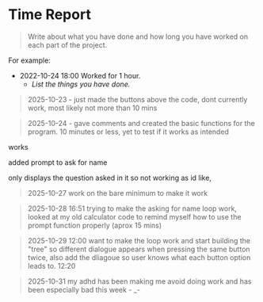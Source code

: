 # Time Report

> Write about what you have done and how long you have worked on each part of the project.

For example: 

- 2022-10-24 18:00 Worked for 1 hour.
  - *List the things you have done.*

>2025-10-23 - just made the buttons above the code, dont currently work, most likely not more than 10 mins

>2025-10-24 - gave comments and created the basic functions for the program. 10 minutes or less, yet to test if it works as intended 

works 

added prompt to ask for name 

only displays the question asked in it so not working as id like,  



>2025-10-27 work on the bare minimum to make it work

>2025-10-28 16:51 trying to make the asking for name loop work, looked at my old calculator code to remind myself how to use the prompt function properly (aprox 15 mins)


>2025-10-29 12:00 want to make the loop work and start building the "tree" so different dialogue appears when pressing the same button twice, also add the dliagoue so user knows what each button option leads to. 12:20 


>2025-10-31 my adhd has been making me avoid doing work and has been especially bad this week - _-